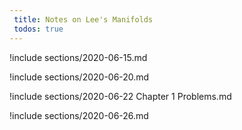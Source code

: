 ```yaml
---
 title: Notes on Lee's Manifolds
 todos: true
---
```



!include sections/2020-06-15.md

!include sections/2020-06-20.md

!include sections/2020-06-22 Chapter 1 Problems.md

!include sections/2020-06-26.md

